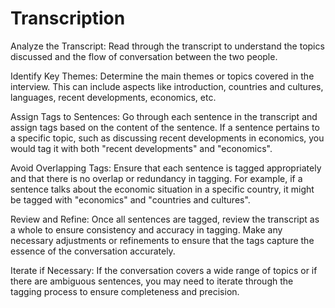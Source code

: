 # Transcription
Analyze the Transcript: Read through the transcript to understand the topics discussed and the flow of conversation between the two people.

Identify Key Themes: Determine the main themes or topics covered in the interview. This can include aspects like introduction, countries and cultures, languages, recent developments, economics, etc.

Assign Tags to Sentences: Go through each sentence in the transcript and assign tags based on the content of the sentence. If a sentence pertains to a specific topic, such as discussing recent developments in economics, you would tag it with both "recent developments" and "economics".

Avoid Overlapping Tags: Ensure that each sentence is tagged appropriately and that there is no overlap or redundancy in tagging. For example, if a sentence talks about the economic situation in a specific country, it might be tagged with "economics" and "countries and cultures".

Review and Refine: Once all sentences are tagged, review the transcript as a whole to ensure consistency and accuracy in tagging. Make any necessary adjustments or refinements to ensure that the tags capture the essence of the conversation accurately.

Iterate if Necessary: If the conversation covers a wide range of topics or if there are ambiguous sentences, you may need to iterate through the tagging process to ensure completeness and precision.
